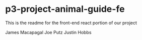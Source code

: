 # p3-project-animal-guide-fe

This is the readme for the front-end react portion of our project

James Macapagal
Joe Putz
Justin Hobbs